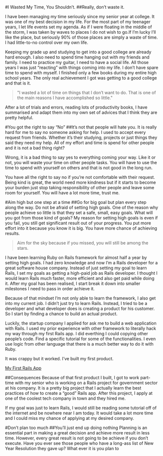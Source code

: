 #I Wasted My Time, You Shouldn’t.
##Really, don’t waste it.

I have been managing my time seriously since my senior year at college. It was one of my best decision in my life.
For the most part of my teenager years, I let life events set my agenda. As if I were floating in the middle of the storm, I was taken by waves to places I do not wish to go.If I’m lucky I’ll like the place, but  seriously 90% of those places are simply a waste of time. I had little-to-no control over my own life. 

Keeping my grade up and studying to get into a good college are already hard enough. I also need to spend time hanging out with my friends and family. I need to practice my guitar, I need to have a social life. All those years I was just “reacting” with things coming into my life. I don’t have spare time to spend with myself. I finished only a few books during my entire high school years. The only real achievement I got was getting to a good college and that is it.

>"I wasted a lot of time on things that I don’t want to do. That is one of the main reasons I have accomplished so little." 

After a lot of trials and errors, reading lots of productivity books, I have summarised and adapt them into my own set of advices that I think they are pretty helpful.

#You got the right to say “No”
##It’s not that people will hate you.
It is really hard for me to say no someone asking for help. I used to accept every request from friends. Whether it’s their studying, projects or just things they said they need my help. All of my effort and time is spend for other people and it is not a bad thing right?

Wrong, it is a bad thing to say yes to everything coming your way. Like it or not, you will waste your time on other people tasks. You will have to use the time to spend with yourself on others and that is not good in the long run.

You have all the right to say no if you’re not comfortable with their request. Being kind is great, the world need more kindness but if it starts to become your burden just stop taking responsibility of other people and leave some room for yourself. You will have a lot more time, trust me.

#Aim high but one step at a time
##Go for big goal but plan every step along the way.
Do not be afraid of setting high goals. One of the reason why people achieve so little is that they set a safe, small, easy goals. What will you got from those kind of goals? My reason for setting high goals is even if you fail, you still get significant result out of your progress. You put more effort into it because you know it is big. You have more chance of achieving results. 

>Aim for the sky because if you missed, you will still be among the stars.

I have been learning Ruby on Rails framework for almost half a year by setting high goals. I had zero knowledge and now I’m a Rails developer for a great software house company. Instead of just setting my goal to learn Rails, I set my goals as getting a high-paid job as Rails developer. I thought I would learn Rails much faster, more efficient and also get paid while doing it. After my goal has been realised, I start break it down into smaller milestones I need to pass in order achieve it.

Because of that mindset I’m not only able to learn the framework, I also get into my current job. I didn’t just try to learn Rails. Instead, I tried to be a developer and what developer does is creating a product for his customer. So I start by finding a chance to build an actual product. 

Luckily, the startup company I applied for ask me to build a web application with Rails. I used my prior experience with other framework to literally hack my way through my first Rails app. I did everthing I could copying other people’s code. Find a specific tutorial for some of the functionalities. I even use logic from other language that there is a much better way to do it with Ruby. 

It was crappy but it worked. I’ve built my first product.

[My First Rails App](https://github.com/vtno/clothstore)

##Consequences
Because of that first product I built, I got to work part-time with my senior who is working on a Rails project for government sector at his company. It is a pretty big project that I actually learn the best practices of how to create a “good” Rails app. After this project, I apply at one of the coolest tech company in town and they hired me.

If my goal was just to learn Rails, I would still be reading some tutorial off of the internet and be nowhere near I am today. It would take a lot more time and I could miss my chance of applying at my desired company.

#Don’t plan too much
##You’ll just end up doing nothing
Planning is an essential part in making a great decision and achieve more result in less time. However, every great result is not going to be achieve if you don’t execute. Have you ever see those people who have a long-ass list of New Year Resolution they gave up? What ever it is you plan to
